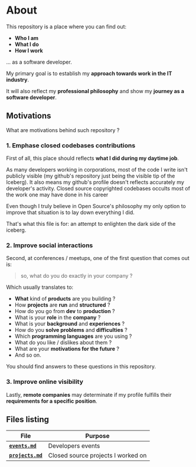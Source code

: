 # About

This repository is a place where you can find out:

- **Who I am**
- **What I do**
- **How I work**

... as a software developer.

My primary goal is to establish my **approach towards work in the IT industry**.

It will also reflect my **professional philosophy** and show my **journey as a
software developer**.

## Motivations

What are motivations behind such repository ?

### 1. Emphase closed codebases contributions

First of all, this place should reflects **what I did during my daytime job**.

As many developers working in corporations, most of the code I write isn't
publicly visible (my github's repository just being the visible tip of the
Iceberg). It also means my github's profile doesn't reflects accurately my
developer's activity. Closed source copyrighted codebases occults most of the
work one may have done in his career

Even though I truly believe in Open Source's philosophy my only option to
improve that situation is to lay down everything I did.

That's what this file is for: an attempt to enlighten the dark side of the
iceberg.

### 2. Improve social interactions

Second, at conferences / meetups, one of the first question that comes out is:
> so, what do you do exactly in your company ?

Which usually translates to:

- **What** kind of **products** are you building ?
- How **projects** are **run** and **structured** ?
- How do you go from **dev** to **production** ?
- What is your **role** in the **company** ?
- What is your **background** and **experiences** ?
- How do you **solve problems** and **difficulties** ?
- Which **programming languages** are you using ?
- What do you like / dislikes about them ?
- What are your **motivations for the future** ?
- And so on.

You should find answers to these questions in this repository.

### 3. Improve online visibility

Lastly, **remote companies** may determinate if my profile fulfills their
**requirements for a specific position**.

## Files listing

File | Purpose
-----|--------
**[`events.md`](events.md)** | Developers events
**[`projects.md`](projects.md)** | Closed source projects I worked on
